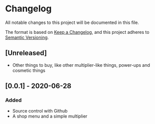 # Changelog
All notable changes to this project will be documented in this file.

The format is based on [Keep a Changelog](https://keepachangelog.com/en/1.0.0/),
and this project adheres to [Semantic Versioning](https://semver.org/spec/v2.0.0.html).

## [Unreleased]
- Other things to buy, like other multiplier-like things, power-ups and cosmetic things

## [0.0.1] - 2020-06-28
### Added
- Source control with Github
- A shop menu and a simple multiplier